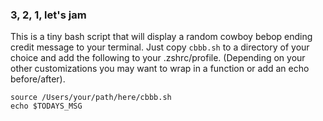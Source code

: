 ### 3, 2, 1, let's jam
This is a tiny bash script that will display a random cowboy bebop ending credit message to your terminal. Just copy `cbbb.sh` to a directory of your choice and add the following to your .zshrc/profile. (Depending on your other customizations you may want to wrap in a function or add an echo before/after).

```
source /Users/your/path/here/cbbb.sh
echo $TODAYS_MSG 
```

